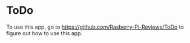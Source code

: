 # ToDo
To use this app, go to https://github.com/Rasberry-Pi-Reviews/ToDo to figure out how to use this app.
